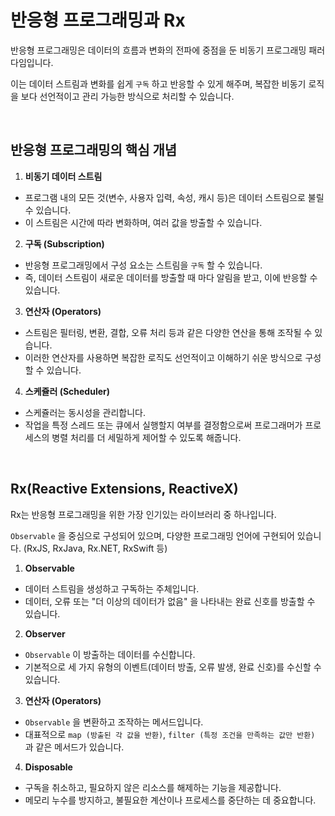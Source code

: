 # 반응형 프로그래밍과 Rx

반응형 프로그래밍은 데이터의 흐름과 변화의 전파에 중점을 둔 비동기 프로그래밍 패러다임입니다.

이는 데이터 스트림과 변화를 쉽게 `구독` 하고 반응할 수 있게 해주며, 복잡한 비동기 로직을 보다 선언적이고 관리 가능한 방식으로 처리할 수 있습니다.

<br>

## 반응형 프로그래밍의 핵심 개념

1. **비동기 데이터 스트림**
  - 프로그램 내의 모든 것(변수, 사용자 입력, 속성, 캐시 등)은 데이터 스트림으로 불릴 수 있습니다.
  - 이 스트림은 시간에 따라 변화하며, 여러 값을 방출할 수 있습니다.

2. **구독 (Subscription)**
  - 반응형 프로그래밍에서 구성 요소는 스트림을 `구독` 할 수 있습니다.
  - 즉, 데이터 스트림이 새로운 데이터를 방출할 때 마다 알림을 받고, 이에 반응할 수 있습니다.

3. **연산자 (Operators)**
  - 스트림은 필터링, 변환, 결합, 오류 처리 등과 같은 다양한 연산을 통해 조작될 수 있습니다.
  - 이러한 연산자를 사용하면 복잡한 로직도 선언적이고 이해하기 쉬운 방식으로 구성할 수 있습니다.

4. **스케쥴러 (Scheduler)**
  - 스케쥴러는 동시성을 관리합니다.
  - 작업을 특정 스레드 또는 큐에서 실행할지 여부를 결정함으로써 프로그래머가 프로세스의 병렬 처리를 더 세밀하게 제어할 수 있도록 해줍니다.

<br>

## Rx(Reactive Extensions, ReactiveX)

Rx는 반응형 프로그래밍을 위한 가장 인기있는 라이브러리 중 하나입니다.

`Observable` 을 중심으로 구성되어 있으며, 다양한 프로그래밍 언어에 구현되어 있습니다.
(RxJS, RxJava, Rx.NET, RxSwift 등)

1. **Observable**
  - 데이터 스트림을 생성하고 구독하는 주체입니다.
  - 데이터, 오류 또는 "더 이상의 데이터가 없음" 을 나타내는 완료 신호를 방출할 수 있습니다.

2. **Observer**
  - `Observable` 이 방출하는 데이터를 수신합니다.
  - 기본적으로 세 가지 유형의 이벤트(데이터 방출, 오류 발생, 완료 신호)를 수신할 수 있습니다.

3. **연산자 (Operators)**
  - `Observable` 을 변환하고 조작하는 메서드입니다.
  - 대표적으로 `map (방출된 각 값을 반환)`, `filter (특정 조건을 만족하는 값만 반환)` 과 같은 메서드가 있습니다.
  
4. **Disposable**
  - 구독을 취소하고, 필요하지 않은 리소스를 해제하는 기능을 제공합니다.
  - 메모리 누수를 방지하고, 불필요한 계산이나 프로세스를 중단하는 데 중요합니다.